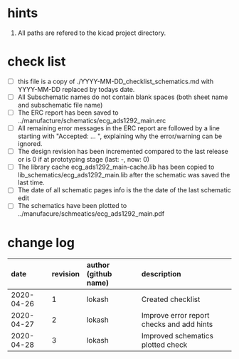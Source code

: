 # hints
1. All paths are refered to the kicad project directory.

# check list

- [ ] this file is a copy of ./YYYY-MM-DD_checklist_schematics.md with YYYY-MM-DD replaced by todays date.
- [ ] All Subschematic names do not contain blank spaces (both sheet name and subschematic file name)
- [ ] The ERC report has been saved to ../manufacture/schematics/ecg_ads1292_main.erc
- [ ] All remaining error messages in the ERC report are followed by a line starting with "Accepted: ... ", explaining why the error/warning can be ignored.
- [ ] The design revision has been incremented compared to the last release or is 0 if at prototyping stage (last: -, now: 0)
- [ ] The library cache ecg_ads1292_main-cache.lib has been copied to lib_schematics/ecg_ads1292_main.lib after the schematic was saved the last time.
- [ ] The date of all schematic pages info is the the date of the last schematic edit
- [ ] The schematics have been plotted to ../manufacure/schmeatics/ecg_ads1292_main.pdf

# change log

| date       | revision | author (github name) | description                                |
|:-----------|:---------|:---------------------|:-------------------------------------------|
| 2020-04-26 | 1        | lokash               | Created checklist                          |
| 2020-04-27 | 2        | lokash               | Improve error report checks and add hints  |
| 2020-04-28 | 3        | lokash               | Improved schematics plotted check      |